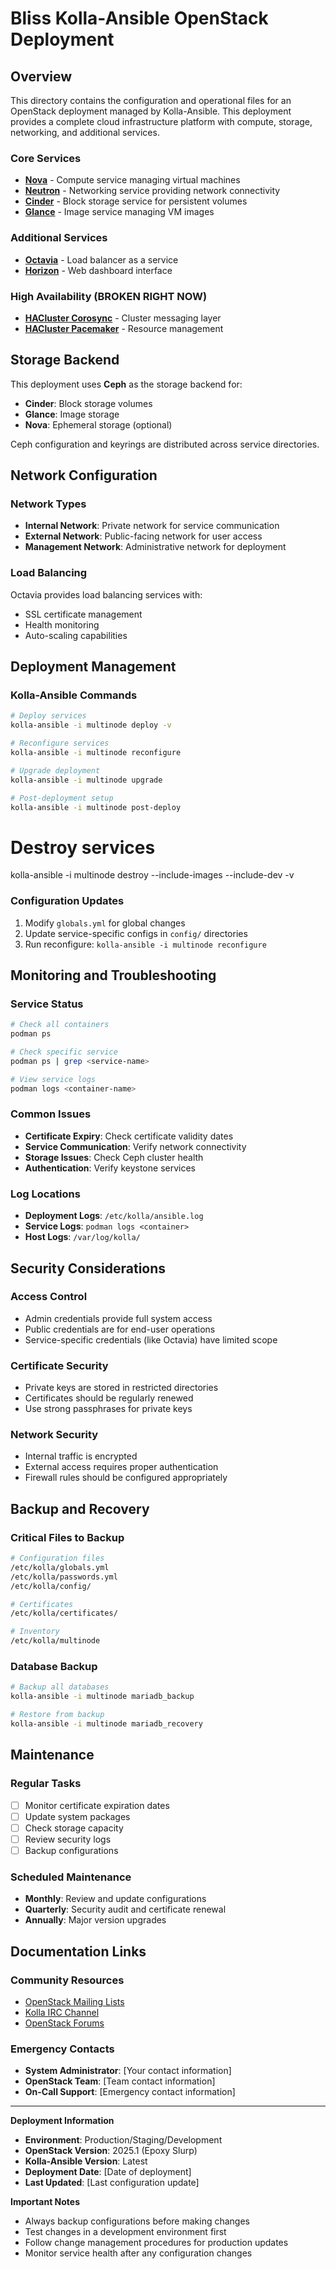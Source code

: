 # Bliss Kolla-Ansible OpenStack Deployment

## Overview
This directory contains the configuration and operational files for an OpenStack deployment managed by Kolla-Ansible. This deployment provides a complete cloud infrastructure platform with compute, storage, networking, and additional services.


### Core Services
- **[Nova](config/nova/README.md)** - Compute service managing virtual machines
- **[Neutron](config/neutron/README.md)** - Networking service providing network connectivity
- **[Cinder](config/cinder/README.md)** - Block storage service for persistent volumes
- **[Glance](config/glance/README.md)** - Image service managing VM images

### Additional Services
- **[Octavia](config/octavia/README.md)** - Load balancer as a service
- **[Horizon](config/horizon/README.md)** - Web dashboard interface

### High Availability (BROKEN RIGHT NOW)
- **[HACluster Corosync](config/hacluster-corosync/README.md)** - Cluster messaging layer
- **[HACluster Pacemaker](config/hacluster-pacemaker/README.md)** - Resource management


## Storage Backend

This deployment uses **Ceph** as the storage backend for:
- **Cinder**: Block storage volumes
- **Glance**: Image storage
- **Nova**: Ephemeral storage (optional)

Ceph configuration and keyrings are distributed across service directories.

## Network Configuration

### Network Types
- **Internal Network**: Private network for service communication
- **External Network**: Public-facing network for user access
- **Management Network**: Administrative network for deployment

### Load Balancing
Octavia provides load balancing services with:
- SSL certificate management
- Health monitoring
- Auto-scaling capabilities

## Deployment Management

### Kolla-Ansible Commands
```bash
# Deploy services
kolla-ansible -i multinode deploy -v

# Reconfigure services
kolla-ansible -i multinode reconfigure

# Upgrade deployment
kolla-ansible -i multinode upgrade

# Post-deployment setup
kolla-ansible -i multinode post-deploy
```
# Destroy services
kolla-ansible -i multinode destroy --include-images --include-dev -v

### Configuration Updates
1. Modify `globals.yml` for global changes
2. Update service-specific configs in `config/` directories
3. Run reconfigure: `kolla-ansible -i multinode reconfigure`

## Monitoring and Troubleshooting

### Service Status
```bash
# Check all containers
podman ps

# Check specific service
podman ps | grep <service-name>

# View service logs
podman logs <container-name>
```

### Common Issues
- **Certificate Expiry**: Check certificate validity dates
- **Service Communication**: Verify network connectivity
- **Storage Issues**: Check Ceph cluster health
- **Authentication**: Verify keystone services

### Log Locations
- **Deployment Logs**: `/etc/kolla/ansible.log`
- **Service Logs**: `podman logs <container>`
- **Host Logs**: `/var/log/kolla/`

## Security Considerations

### Access Control
- Admin credentials provide full system access
- Public credentials are for end-user operations
- Service-specific credentials (like Octavia) have limited scope

### Certificate Security
- Private keys are stored in restricted directories
- Certificates should be regularly renewed
- Use strong passphrases for private keys

### Network Security
- Internal traffic is encrypted
- External access requires proper authentication
- Firewall rules should be configured appropriately

## Backup and Recovery

### Critical Files to Backup
```bash
# Configuration files
/etc/kolla/globals.yml
/etc/kolla/passwords.yml
/etc/kolla/config/

# Certificates
/etc/kolla/certificates/

# Inventory
/etc/kolla/multinode
```

### Database Backup
```bash
# Backup all databases
kolla-ansible -i multinode mariadb_backup

# Restore from backup
kolla-ansible -i multinode mariadb_recovery
```

## Maintenance

### Regular Tasks
- [ ] Monitor certificate expiration dates
- [ ] Update system packages
- [ ] Check storage capacity
- [ ] Review security logs
- [ ] Backup configurations

### Scheduled Maintenance
- **Monthly**: Review and update configurations
- **Quarterly**: Security audit and certificate renewal
- **Annually**: Major version upgrades

## Documentation Links


### Community Resources
- [OpenStack Mailing Lists](https://lists.openstack.org/)
- [Kolla IRC Channel](https://webchat.oftc.net/?channels=openstack-kolla)
- [OpenStack Forums](https://ask.openstack.org/)

### Emergency Contacts
- **System Administrator**: [Your contact information]
- **OpenStack Team**: [Team contact information]
- **On-Call Support**: [Emergency contact information]

---

**Deployment Information**
- **Environment**: Production/Staging/Development
- **OpenStack Version**: 2025.1 (Epoxy Slurp)
- **Kolla-Ansible Version**: Latest
- **Deployment Date**: [Date of deployment]
- **Last Updated**: [Last configuration update]

**Important Notes**
- Always backup configurations before making changes
- Test changes in a development environment first
- Follow change management procedures for production updates
- Monitor service health after any configuration changes
